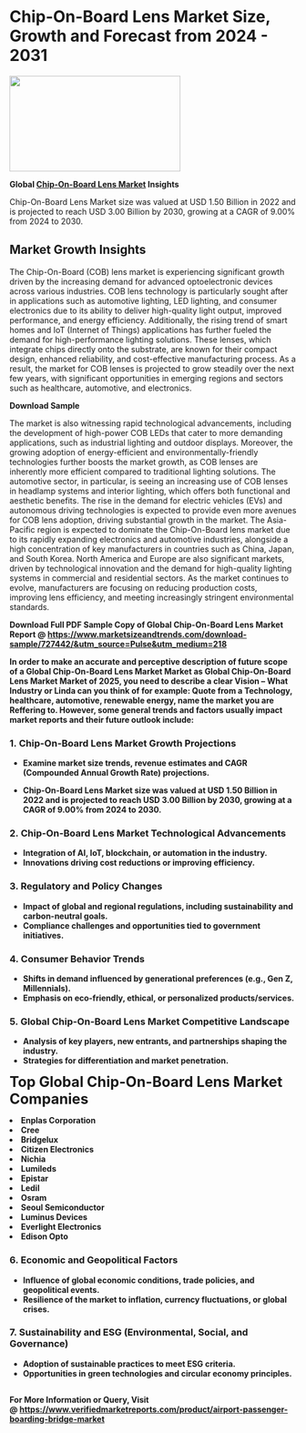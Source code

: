 <H1>Chip-On-Board Lens Market Size, Growth and Forecast from 2024 - 2031</H1><img class="aligncenter size-medium wp-image-584254" src="https://thirdeyenews.in/wp-content/uploads/2024/09/Global-Market-Research-300x168.jpeg" alt="" width="300" height="168" /><p><strong>Global&nbsp;<a href="https://www.marketsizeandtrends.com/download-sample/727442/&amp;utm_source=Pulse&amp;utm_medium=218">Chip-On-Board Lens Market</a> Insights</strong></p><p>Chip-On-Board Lens Market size was valued at USD 1.50 Billion in 2022 and is projected to reach USD 3.00 Billion by 2030, growing at a CAGR of 9.00% from 2024 to 2030.</p><p><h2>Market Growth Insights</h2> <p>The Chip-On-Board (COB) lens market is experiencing significant growth driven by the increasing demand for advanced optoelectronic devices across various industries. COB lens technology is particularly sought after in applications such as automotive lighting, LED lighting, and consumer electronics due to its ability to deliver high-quality light output, improved performance, and energy efficiency. Additionally, the rising trend of smart homes and IoT (Internet of Things) applications has further fueled the demand for high-performance lighting solutions. These lenses, which integrate chips directly onto the substrate, are known for their compact design, enhanced reliability, and cost-effective manufacturing process. As a result, the market for COB lenses is projected to grow steadily over the next few years, with significant opportunities in emerging regions and sectors such as healthcare, automotive, and electronics.</p> <p><strong>Download Sample</strong></p> <p>The market is also witnessing rapid technological advancements, including the development of high-power COB LEDs that cater to more demanding applications, such as industrial lighting and outdoor displays. Moreover, the growing adoption of energy-efficient and environmentally-friendly technologies further boosts the market growth, as COB lenses are inherently more efficient compared to traditional lighting solutions. The automotive sector, in particular, is seeing an increasing use of COB lenses in headlamp systems and interior lighting, which offers both functional and aesthetic benefits. The rise in the demand for electric vehicles (EVs) and autonomous driving technologies is expected to provide even more avenues for COB lens adoption, driving substantial growth in the market. The Asia-Pacific region is expected to dominate the Chip-On-Board lens market due to its rapidly expanding electronics and automotive industries, alongside a high concentration of key manufacturers in countries such as China, Japan, and South Korea. North America and Europe are also significant markets, driven by technological innovation and the demand for high-quality lighting systems in commercial and residential sectors. As the market continues to evolve, manufacturers are focusing on reducing production costs, improving lens efficiency, and meeting increasingly stringent environmental standards. <p><strong></p><p><span class=""><strong>Download Full PDF Sample Copy of Global Chip-On-Board Lens Market Report</strong> @ <a href="https://www.marketsizeandtrends.com/download-sample/727442/&amp;utm_source=Pulse&amp;utm_medium=218" target="_blank">https://www.marketsizeandtrends.com/download-sample/727442/&amp;utm_source=Pulse&amp;utm_medium=218</a></span></p><p>In order to make an accurate and perceptive description of future scope of a Global&nbsp;Chip-On-Board Lens Market Market as Global&nbsp;Chip-On-Board Lens Market Market of 2025, you need to describe a clear Vision &ndash; What Industry or Linda can you think of for example: Quote from a Technology, healthcare, automotive, renewable energy, name the market you are Reffering to. However, some general trends and factors usually impact market reports and their future outlook include:</p><h3>1.&nbsp;<strong>Chip-On-Board Lens Market Growth Projections</strong></h3><ul><li>Examine market size trends, revenue estimates and CAGR (Compounded Annual Growth Rate) projections.</li><li><p>Chip-On-Board Lens Market size was valued at USD 1.50 Billion in 2022 and is projected to reach USD 3.00 Billion by 2030, growing at a CAGR of 9.00% from 2024 to 2030.</p></li></ul><h3>2.&nbsp;<strong>Chip-On-Board Lens Market Technological Advancements</strong></h3><ul><li>Integration of AI, IoT, blockchain, or automation in the industry.</li><li>Innovations driving cost reductions or improving efficiency.</li></ul><h3>3.&nbsp;<strong>Regulatory and Policy Changes</strong></h3><ul><li>Impact of global and regional regulations, including sustainability and carbon-neutral goals.</li><li>Compliance challenges and opportunities tied to government initiatives.</li></ul><h3>4.&nbsp;<strong>Consumer Behavior Trends</strong></h3><ul><li>Shifts in demand influenced by generational preferences (e.g., Gen Z, Millennials).</li><li>Emphasis on eco-friendly, ethical, or personalized products/services.</li></ul><h3>5.&nbsp;<strong>Global Chip-On-Board Lens Market Competitive Landscape</strong></h3><ul><li>Analysis of key players, new entrants, and partnerships shaping the industry.</li><li>Strategies for differentiation and market penetration.</li></ul><p data-pm-slice="1 1 []"><span style="color: inherit; font-family: inherit; font-size: 25px;">Top Global Chip-On-Board Lens Market Companies</span></p><div class="" data-test-id=""><p><li>Enplas Corporation</li><li> Cree</li><li> Bridgelux</li><li> Citizen Electronics</li><li> Nichia</li><li> Lumileds</li><li> Epistar</li><li> Ledil</li><li> Osram</li><li> Seoul Semiconductor</li><li> Luminus Devices</li><li> Everlight Electronics</li><li> Edison Opto</li></p></div><h3>6.&nbsp;<strong>Economic and Geopolitical Factors</strong></h3><ul><li>Influence of global economic conditions, trade policies, and geopolitical events.</li><li>Resilience of the market to inflation, currency fluctuations, or global crises.</li></ul><h3>7.&nbsp;<strong>Sustainability and ESG (Environmental, Social, and Governance)</strong></h3><ul><li>Adoption of sustainable practices to meet ESG criteria.</li><li>Opportunities in green technologies and circular economy principles.</li></ul><h2><strong style="font-size: 14px;">For More Information or Query, Visit @&nbsp;</strong><a style="background-color: #ffffff; font-size: 14px;" href="https://www.marketsizeandtrends.com/report/chip-on-board-lens-market/" target="_blank">https://www.verifiedmarketreports.com/product/airport-passenger-boarding-bridge-market</a></h2>
